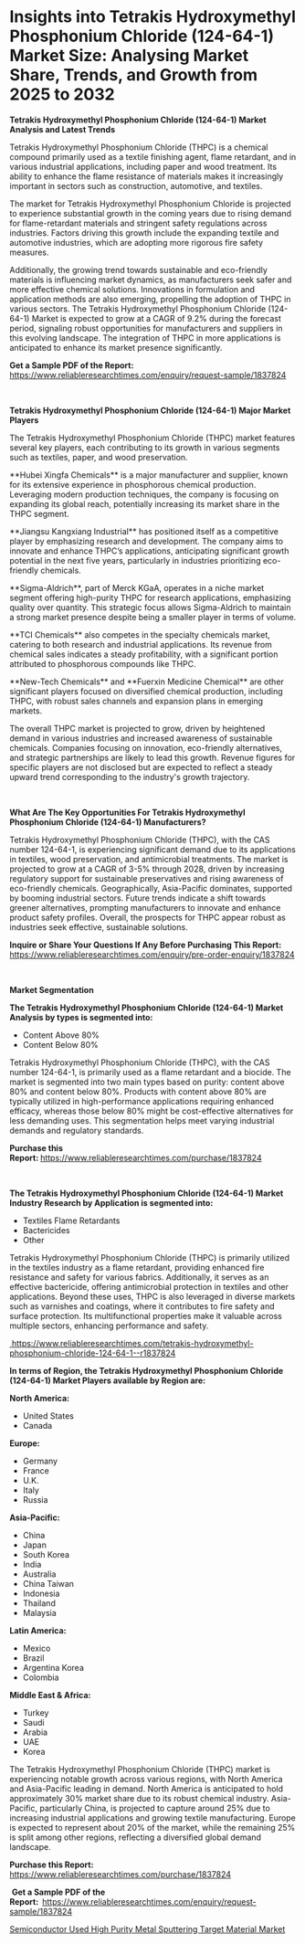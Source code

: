 <p><h1>Insights into Tetrakis Hydroxymethyl Phosphonium Chloride (124-64-1) Market Size: Analysing Market Share, Trends, and Growth from 2025 to 2032</h1></p><p><strong>Tetrakis Hydroxymethyl Phosphonium Chloride (124-64-1) Market Analysis and Latest Trends</strong></p>
<p><p>Tetrakis Hydroxymethyl Phosphonium Chloride (THPC) is a chemical compound primarily used as a textile finishing agent, flame retardant, and in various industrial applications, including paper and wood treatment. Its ability to enhance the flame resistance of materials makes it increasingly important in sectors such as construction, automotive, and textiles. </p><p>The market for Tetrakis Hydroxymethyl Phosphonium Chloride is projected to experience substantial growth in the coming years due to rising demand for flame-retardant materials and stringent safety regulations across industries. Factors driving this growth include the expanding textile and automotive industries, which are adopting more rigorous fire safety measures. </p><p>Additionally, the growing trend towards sustainable and eco-friendly materials is influencing market dynamics, as manufacturers seek safer and more effective chemical solutions. Innovations in formulation and application methods are also emerging, propelling the adoption of THPC in various sectors. The Tetrakis Hydroxymethyl Phosphonium Chloride (124-64-1) Market is expected to grow at a CAGR of 9.2% during the forecast period, signaling robust opportunities for manufacturers and suppliers in this evolving landscape. The integration of THPC in more applications is anticipated to enhance its market presence significantly.</p></p>
<p><strong>Get a Sample PDF of the Report:&nbsp;</strong> <a href="https://www.reliableresearchtimes.com/enquiry/request-sample/1837824?utm_campaign=2771&utm_medium=2&utm_source=Github&utm_content=ia&utm_term=03042025&utm_id=tetrakis-hydroxymethyl-phosphonium-chloride-124-64-1">https://www.reliableresearchtimes.com/enquiry/request-sample/1837824</a></p>
<p>&nbsp;</p>
<p><strong>Tetrakis Hydroxymethyl Phosphonium Chloride (124-64-1) Major Market Players</strong></p>
<p><p>The Tetrakis Hydroxymethyl Phosphonium Chloride (THPC) market features several key players, each contributing to its growth in various segments such as textiles, paper, and wood preservation. </p><p>**Hubei Xingfa Chemicals** is a major manufacturer and supplier, known for its extensive experience in phosphorous chemical production. Leveraging modern production techniques, the company is focusing on expanding its global reach, potentially increasing its market share in the THPC segment.</p><p>**Jiangsu Kangxiang Industrial** has positioned itself as a competitive player by emphasizing research and development. The company aims to innovate and enhance THPC’s applications, anticipating significant growth potential in the next five years, particularly in industries prioritizing eco-friendly chemicals.</p><p>**Sigma-Aldrich**, part of Merck KGaA, operates in a niche market segment offering high-purity THPC for research applications, emphasizing quality over quantity. This strategic focus allows Sigma-Aldrich to maintain a strong market presence despite being a smaller player in terms of volume.</p><p>**TCI Chemicals** also competes in the specialty chemicals market, catering to both research and industrial applications. Its revenue from chemical sales indicates a steady profitability, with a significant portion attributed to phosphorous compounds like THPC.</p><p>**New-Tech Chemicals** and **Fuerxin Medicine Chemical** are other significant players focused on diversified chemical production, including THPC, with robust sales channels and expansion plans in emerging markets. </p><p>The overall THPC market is projected to grow, driven by heightened demand in various industries and increased awareness of sustainable chemicals. Companies focusing on innovation, eco-friendly alternatives, and strategic partnerships are likely to lead this growth. Revenue figures for specific players are not disclosed but are expected to reflect a steady upward trend corresponding to the industry's growth trajectory.</p></p>
<p>&nbsp;</p>
<p><strong>What Are The Key Opportunities For Tetrakis Hydroxymethyl Phosphonium Chloride (124-64-1) Manufacturers?</strong></p>
<p><p>Tetrakis Hydroxymethyl Phosphonium Chloride (THPC), with the CAS number 124-64-1, is experiencing significant demand due to its applications in textiles, wood preservation, and antimicrobial treatments. The market is projected to grow at a CAGR of 3-5% through 2028, driven by increasing regulatory support for sustainable preservatives and rising awareness of eco-friendly chemicals. Geographically, Asia-Pacific dominates, supported by booming industrial sectors. Future trends indicate a shift towards greener alternatives, prompting manufacturers to innovate and enhance product safety profiles. Overall, the prospects for THPC appear robust as industries seek effective, sustainable solutions.</p></p>
<p><strong>Inquire or Share Your Questions If Any Before Purchasing This Report:</strong> <a href="https://www.reliableresearchtimes.com/enquiry/pre-order-enquiry/1837824?utm_campaign=2771&utm_medium=2&utm_source=Github&utm_content=ia&utm_term=03042025&utm_id=tetrakis-hydroxymethyl-phosphonium-chloride-124-64-1">https://www.reliableresearchtimes.com/enquiry/pre-order-enquiry/1837824</a></p>
<p>&nbsp;</p>
<p><strong>Market Segmentation</strong></p>
<p><strong>The Tetrakis Hydroxymethyl Phosphonium Chloride (124-64-1) Market Analysis by types is segmented into:</strong></p>
<p><ul><li>Content Above 80%</li><li>Content Below 80%</li></ul></p>
<p><p>Tetrakis Hydroxymethyl Phosphonium Chloride (THPC), with the CAS number 124-64-1, is primarily used as a flame retardant and a biocide. The market is segmented into two main types based on purity: content above 80% and content below 80%. Products with content above 80% are typically utilized in high-performance applications requiring enhanced efficacy, whereas those below 80% might be cost-effective alternatives for less demanding uses. This segmentation helps meet varying industrial demands and regulatory standards.</p></p>
<p><strong>Purchase this Report:&nbsp;</strong><a href="https://www.reliableresearchtimes.com/purchase/1837824?utm_campaign=2771&utm_medium=2&utm_source=Github&utm_content=ia&utm_term=03042025&utm_id=tetrakis-hydroxymethyl-phosphonium-chloride-124-64-1">https://www.reliableresearchtimes.com/purchase/1837824</a></p>
<p>&nbsp;</p>
<p><strong>The Tetrakis Hydroxymethyl Phosphonium Chloride (124-64-1) Market Industry Research by Application is segmented into:</strong></p>
<p><ul><li>Textiles Flame Retardants</li><li>Bactericides</li><li>Other</li></ul></p>
<p><p>Tetrakis Hydroxymethyl Phosphonium Chloride (THPC) is primarily utilized in the textiles industry as a flame retardant, providing enhanced fire resistance and safety for various fabrics. Additionally, it serves as an effective bactericide, offering antimicrobial protection in textiles and other applications. Beyond these uses, THPC is also leveraged in diverse markets such as varnishes and coatings, where it contributes to fire safety and surface protection. Its multifunctional properties make it valuable across multiple sectors, enhancing performance and safety.</p></p>
<p><a href="https://www.reliableresearchtimes.com/tetrakis-hydroxymethyl-phosphonium-chloride-124-64-1--r1837824?utm_campaign=2771&utm_medium=2&utm_source=Github&utm_content=ia&utm_term=03042025&utm_id=tetrakis-hydroxymethyl-phosphonium-chloride-124-64-1">&nbsp;https://www.reliableresearchtimes.com/tetrakis-hydroxymethyl-phosphonium-chloride-124-64-1--r1837824</a></p>
<p><strong>In terms of Region, the Tetrakis Hydroxymethyl Phosphonium Chloride (124-64-1) Market Players available by Region are:</strong></p>
<p>
    <p> <strong> North America: </strong>
        <ul>
            <li>United States</li>
            <li>Canada</li>
        </ul>
        </p> 
    <p> <strong> Europe: </strong>
        <ul>
            <li>Germany</li>
            <li>France</li>
            <li>U.K.</li>
            <li>Italy</li>
            <li>Russia</li>
        </ul>
        </p> 
    <p> <strong> Asia-Pacific: </strong>
        <ul>
            <li>China</li>
            <li>Japan</li>
            <li>South Korea</li>
            <li>India</li>
            <li>Australia</li>
            <li>China Taiwan</li>
            <li>Indonesia</li>
            <li>Thailand</li>
            <li>Malaysia</li>
        </ul>
        </p> 
    <p> <strong> Latin America: </strong>
        <ul>
            <li>Mexico</li>
            <li>Brazil</li>
            <li>Argentina Korea</li>
            <li>Colombia</li>
        </ul>
        </p> 
    <p> <strong> Middle East & Africa: </strong>
        <ul>
            <li>Turkey</li>
            <li>Saudi</li>
            <li>Arabia</li>
            <li>UAE</li>
            <li>Korea</li>
        </ul>
    </p>
    </p>
<p><p>The Tetrakis Hydroxymethyl Phosphonium Chloride (THPC) market is experiencing notable growth across various regions, with North America and Asia-Pacific leading in demand. North America is anticipated to hold approximately 30% market share due to its robust chemical industry. Asia-Pacific, particularly China, is projected to capture around 25% due to increasing industrial applications and growing textile manufacturing. Europe is expected to represent about 20% of the market, while the remaining 25% is split among other regions, reflecting a diversified global demand landscape.</p></p>
<p><strong>Purchase this Report: </strong><a href="https://www.reliableresearchtimes.com/purchase/1837824?utm_campaign=2771&utm_medium=2&utm_source=Github&utm_content=ia&utm_term=03042025&utm_id=tetrakis-hydroxymethyl-phosphonium-chloride-124-64-1">https://www.reliableresearchtimes.com/purchase/1837824</a></p>
<p>&nbsp;<strong>Get a Sample PDF of the Report:&nbsp;&nbsp;</strong><a href="https://www.reliableresearchtimes.com/enquiry/request-sample/1837824?utm_campaign=2771&utm_medium=2&utm_source=Github&utm_content=ia&utm_term=03042025&utm_id=tetrakis-hydroxymethyl-phosphonium-chloride-124-64-1">https://www.reliableresearchtimes.com/enquiry/request-sample/1837824</a></p>
<p><strong></strong></p>
<p><p><a href="https://github.com/schwminh2001101/Market-Research-Report-List-1/blob/main/semiconductor-used-high-purity-metal-sputtering-target-material-market.md?utm_campaign=2771&utm_medium=2&utm_source=Github&utm_content=ia&utm_term=03042025&utm_id=tetrakis-hydroxymethyl-phosphonium-chloride-124-64-1">Semiconductor Used High Purity Metal Sputtering Target Material Market</a></p></p>